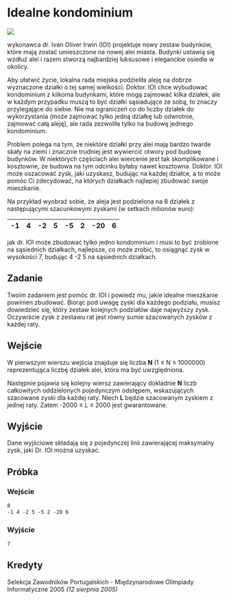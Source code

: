 Idealne kondominium
================

![](a.jpg)

wykonawca dr. Ivan Oliver Irwin (IOI) projektuje nowy zestaw budynków, które mają zostać umieszczone na nowej alei miasta. Budynki ustawią się wzdłuż alei i razem stworzą najbardziej luksusowe i eleganckie osiedle w okolicy.

Aby ułatwić życie, lokalna rada miejska podzieliła aleję na dobrze wyznaczone działki o tej samej wielkości. Doktor. IOI chce wybudować kondominium z kilkoma budynkami, które mogą zajmować kilka działek, ale w każdym przypadku muszą to być działki sąsiadujące ze sobą, to znaczy przylegające do siebie. Nie ma ograniczeń co do liczby działek do wykorzystania (może zajmować tylko jedną działkę lub odwrotnie, zajmować całą aleję), ale rada zezwoliła tylko na budowę jednego kondominium.

Problem polega na tym, że niektóre działki przy alei mają bardzo twarde skały na ziemi i znacznie trudniej jest wywiercić otwory pod budowę budynków. W niektórych częściach alei wiercenie jest tak skomplikowane i kosztowne, że budowa na tym odcinku byłaby nawet kosztowna. Doktor. IOI może oszacować zysk, jaki uzyskasz, budując na każdej działce, a to może pomóc Ci zdecydować, na których działkach najlepiej zbudować swoje mieszkanie.

Na przykład wyobraź sobie, że aleja jest podzielona na 8 działek z następującymi szacunkowymi zyskami (w setkach milionów euro):

| -1 | 4 | -2 | 5 | -5 | 2 | -20| 6 |
|----|----|----|----|----|----|----|----|

jak dr. IOI może zbudować tylko jedno kondominium i musi to być zrobione na sąsiednich działkach, najlepsze, co może zrobić, to osiągnąć zysk w wysokości 7, budując 4 -2 5 na sąsiednich działkach.


Zadanie
------

Twoim zadaniem jest pomóc dr. IOI i powiedz mu, jakie idealne mieszkanie powinien zbudować. Biorąc pod uwagę zyski dla każdego podziału, musisz dowiedzieć się, który zestaw kolejnych podziałów daje najwyższy zysk. Oczywiście zysk z zestawu rat jest równy sumie szacowanych zysków z każdej raty.


Wejście
-----

W pierwszym wierszu wejścia znajduje się liczba **N** (1 ≤ N ≤ 1000000) reprezentująca liczbę działek alei, która ma być uwzględniona.

Następnie pojawia się kolejny wiersz zawierający dokładnie **N** liczb całkowitych oddzielonych pojedynczym odstępem, wskazujących szacowane zyski dla każdej raty. Niech **L** będzie szacowanym zyskiem z jednej raty. Zatem \-2000 ≤ L ≤ 2000 jest gwarantowane.


Wyjście
------

Dane wyjściowe składają się z pojedynczej linii zawierającej maksymalny zysk, jaki Dr. IOI można uzyskać.


Próbka
------

### Wejście

```txt
8
-1 4 -2 5 -5 2 -20 6
```

### Wyjście

```txt
7
```


Kredyty
--------

Selekcja Zawodników Portugalskich - Międzynarodowe Olimpiady Informatyczne 2005
_(12 sierpnia 2005)_